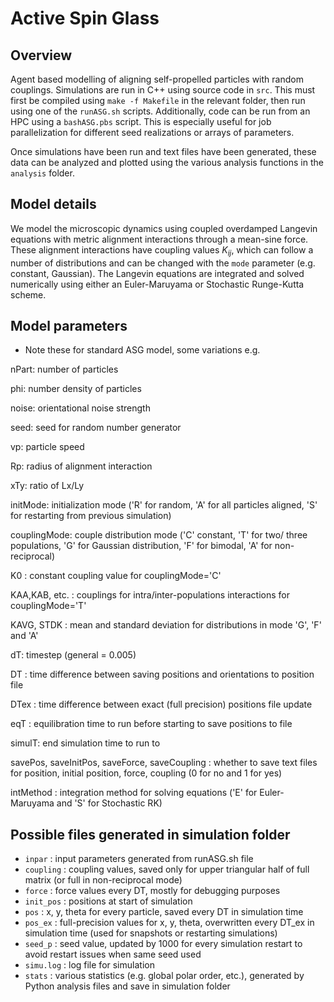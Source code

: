 # Active Spin Glass

## Overview
Agent based modelling of aligning self-propelled particles with random couplings. Simulations are run in C++ using source code in `src`. 
This must first be compiled using `make -f Makefile` in the relevant folder, then run using one of the `runASG.sh` scripts. 
Additionally, code can be run from an HPC using a `bashASG.pbs` script. This is especially useful for job parallelization for different seed realizations or arrays of parameters.

Once simulations have been run and text files have been generated, these data can be analyzed and plotted using the various analysis functions in the `analysis` folder.


## Model details
We model the microscopic dynamics using coupled overdamped Langevin equations with metric alignment interactions through a mean-sine force. These alignment interactions have coupling values $K_{ij}$, which can follow a number of distributions and can be changed with the `mode` parameter (e.g. constant, Gaussian).
The Langevin equations are integrated and solved numerically using either an Euler-Maruyama or Stochastic Runge-Kutta scheme.

## Model parameters
* Note these for standard ASG model, some variations e.g.

nPart: number of particles

phi: number density of particles

noise: orientational noise strength

seed: seed for random number generator

vp: particle speed

Rp: radius of alignment interaction

xTy: ratio of Lx/Ly

initMode: initialization mode ('R' for random, 'A' for all particles aligned, 'S' for restarting from previous simulation)

couplingMode: couple distribution mode ('C' constant, 'T' for two/ three populations, 'G' for Gaussian distribution, 'F' for bimodal, 'A' for non-reciprocal)

K0 : constant coupling value for couplingMode='C'

KAA,KAB, etc. : couplings for intra/inter-populations interactions for couplingMode='T'

KAVG, STDK : mean and standard deviation for distributions in mode 'G', 'F' and 'A'

dT: timestep (general = 0.005)

DT : time difference between saving positions and orientations to position file

DTex : time difference between exact (full precision) positions file update

eqT : equilibration time to run before starting to save positions to file

simulT: end simulation time to run to

savePos, saveInitPos, saveForce, saveCoupling : whether to save text files for position, initial position, force, coupling (0 for no and 1 for yes)

intMethod : integration method for solving equations ('E' for Euler-Maruyama and 'S' for Stochastic RK)


## Possible files generated in simulation folder
- `inpar` : input parameters generated from runASG.sh file
- `coupling` : coupling values, saved only for upper triangular half of full matrix (or full in non-reciprocal mode)
- `force` : force values every DT, mostly for debugging purposes
- `init_pos` : positions at start of simulation
- `pos` : x, y, theta for every particle, saved every DT in simulation time
- `pos_ex` : full-precision values for x, y, theta, overwritten every DT_ex in simulation time (used for snapshots or restarting simulations)
- `seed_p` : seed value, updated by 1000 for every simulation restart to avoid restart issues when same seed used
- `simu.log` : log file for simulation
- `stats` : various statistics (e.g. global polar order, etc.), generated by Python analysis files and save in simulation folder